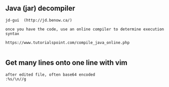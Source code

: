 ## Java \(jar\) decompiler

```
jd-gui  (http://jd.benow.ca/)

once you have the code, use an online compiler to determine execution syntax

https://www.tutorialspoint.com/compile_java_online.php


```

## Get many lines onto one line with vim

```
after edited file, often base64 encoded
:%s/\n//g
```



